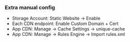 ### Extra manual config

* Storage Account: Static Website -> Enable
* Each CDN endpoint: Enable Custom Domain + Cert
* App CDN: Manage -> Cache Settings -> unique-cache
* App CDN: Manage -> Rules Engine -> Import rules.xml

